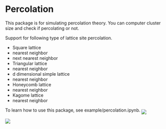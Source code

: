 # Percolation

This package is for simulating percolation theory. You can computer cluster size and check if percolating or not.

Support for following type of lattice site percolation.

 - Square lattice
  - nearest neighbor
  - next nearest neighbor
 - Triangular lattice
  - nearest neighbor
 - d dimensional simple lattice
  - nearest neighbor
 - Honeycomb lattice
  - nearest neighbor
 - Kagome lattice
  - nearest neighbor




To learn how to use this package, see example/percolation.ipynb.
<img src="https://github.com/tkMeitner/Percolation.jl/blob/master/example/anime.gif" align="middle"  />

<img src="https://github.com/tkMeitner/Percolation.jl/blob/master/example/cluster.png" align="middle"  />

